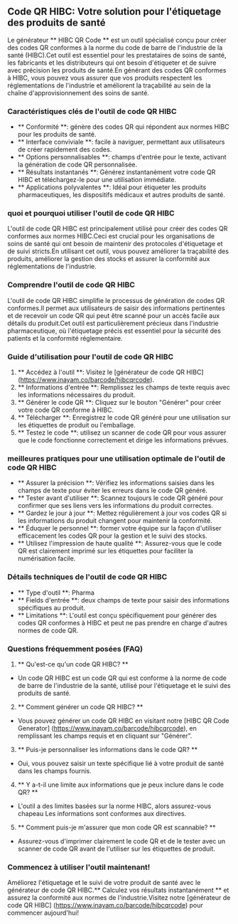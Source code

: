 ## Code QR HIBC: Votre solution pour l'étiquetage des produits de santé

Le générateur ** HIBC QR Code ** est un outil spécialisé conçu pour créer des codes QR conformes à la norme du code de barre de l'industrie de la santé (HIBC).Cet outil est essentiel pour les prestataires de soins de santé, les fabricants et les distributeurs qui ont besoin d'étiqueter et de suivre avec précision les produits de santé.En générant des codes QR conformes à HIBC, vous pouvez vous assurer que vos produits respectent les réglementations de l'industrie et améliorent la traçabilité au sein de la chaîne d'approvisionnement des soins de santé.

### Caractéristiques clés de l'outil de code QR HIBC

- ** Conformité **: génère des codes QR qui répondent aux normes HIBC pour les produits de santé.
- ** Interface conviviale **: facile à naviguer, permettant aux utilisateurs de créer rapidement des codes.
- ** Options personnalisables **: champs d'entrée pour le texte, activant la génération de code QR personnalisée.
- ** Résultats instantanés **: Générez instantanément votre code QR HIBC et téléchargez-le pour une utilisation immédiate.
- ** Applications polyvalentes **: Idéal pour étiqueter les produits pharmaceutiques, les dispositifs médicaux et autres produits de santé.

### quoi et pourquoi utiliser l'outil de code QR HIBC

L'outil de code QR HIBC est principalement utilisé pour créer des codes QR conformes aux normes HIBC.Ceci est crucial pour les organisations de soins de santé qui ont besoin de maintenir des protocoles d'étiquetage et de suivi stricts.En utilisant cet outil, vous pouvez améliorer la traçabilité des produits, améliorer la gestion des stocks et assurer la conformité aux réglementations de l'industrie.

### Comprendre l'outil de code QR HIBC

L'outil de code QR HIBC simplifie le processus de génération de codes QR conformes.Il permet aux utilisateurs de saisir des informations pertinentes et de recevoir un code QR qui peut être scanné pour un accès facile aux détails du produit.Cet outil est particulièrement précieux dans l'industrie pharmaceutique, où l'étiquetage précis est essentiel pour la sécurité des patients et la conformité réglementaire.

### Guide d'utilisation pour l'outil de code QR HIBC

1. ** Accédez à l'outil **: Visitez le [générateur de code QR HIBC] (https://www.inayam.co/barcode/hibcqrcode).
2. ** Informations d'entrée **: Remplissez les champs de texte requis avec les informations nécessaires du produit.
3. ** Générer le code QR **: Cliquez sur le bouton "Générer" pour créer votre code QR conforme à HIBC.
4. ** Télécharger **: Enregistrez le code QR généré pour une utilisation sur les étiquettes de produit ou l'emballage.
5. ** Testez le code **: utilisez un scanner de code QR pour vous assurer que le code fonctionne correctement et dirige les informations prévues.

### meilleures pratiques pour une utilisation optimale de l'outil de code QR HIBC

- ** Assurer la précision **: Vérifiez les informations saisies dans les champs de texte pour éviter les erreurs dans le code QR généré.
- ** Tester avant d'utiliser **: Scannez toujours le code QR généré pour confirmer que ses liens vers les informations du produit correctes.
- ** Gardez le jour à jour **: Mettez régulièrement à jour vos codes QR si les informations du produit changent pour maintenir la conformité.
- ** Éduquer le personnel **: former votre équipe sur la façon d'utiliser efficacement les codes QR pour la gestion et le suivi des stocks.
- ** Utilisez l'impression de haute qualité **: Assurez-vous que le code QR est clairement imprimé sur les étiquettes pour faciliter la numérisation facile.

### Détails techniques de l'outil de code QR HIBC

- ** Type d'outil **: Pharma
- ** Fields d'entrée **: deux champs de texte pour saisir des informations spécifiques au produit.
- ** Limitations **: L'outil est conçu spécifiquement pour générer des codes QR conformes à HIBC et peut ne pas prendre en charge d'autres normes de code QR.

### Questions fréquemment posées (FAQ)

1. ** Qu'est-ce qu'un code QR HIBC? **
- Un code QR HIBC est un code QR qui est conforme à la norme de code de barre de l'industrie de la santé, utilisé pour l'étiquetage et le suivi des produits de santé.

2. ** Comment générer un code QR HIBC? **
- Vous pouvez générer un code QR HIBC en visitant notre [HIBC QR Code Generator] (https://www.inayam.co/barcode/hibcqrcode), en remplissant les champs requis et en cliquant sur "Générer".

3. ** Puis-je personnaliser les informations dans le code QR? **
- Oui, vous pouvez saisir un texte spécifique lié à votre produit de santé dans les champs fournis.

4. ** Y a-t-il une limite aux informations que je peux inclure dans le code QR? **
- L'outil a des limites basées sur la norme HIBC, alors assurez-vous chapeau Les informations sont conformes aux directives.

5. ** Comment puis-je m'assurer que mon code QR est scannable? **
- Assurez-vous d'imprimer clairement le code QR et de le tester avec un scanner de code QR avant de l'utiliser sur les étiquettes de produit.

### Commencez à utiliser l'outil maintenant!

Améliorez l'étiquetage et le suivi de votre produit de santé avec le générateur de code QR HIBC.** Calculez vos résultats instantanément ** et assurez la conformité aux normes de l'industrie.Visitez notre [générateur de code QR HIBC] (https://www.inayam.co/barcode/hibcqrcode) pour commencer aujourd'hui!